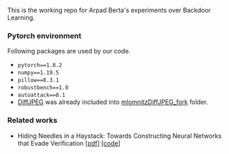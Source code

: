 This is the working repo for Arpad Berta's experiments over Backdoor Learning. 

### Pytorch environment

Following packages are used by our code.
- `pytorch==1.8.2` 
- `numpy==1.19.5`
- `pillow==8.3.1`
- `robustbench==1.0`
- `autoattack==0.1`
- [DiffJPEG](https://github.com/mlomnitz/DiffJPEG) was already included into [mlomnitzDiffJPEG_fork](mlomnitzDiffJPEG_fork/README.md) folder.

### Related works

- Hiding Needles in a Haystack: Towards Constructing Neural Networks that Evade Verification [[pdf]]() [[code]](https://github.com/szegedai/hiding-needles-in-a-haystack)